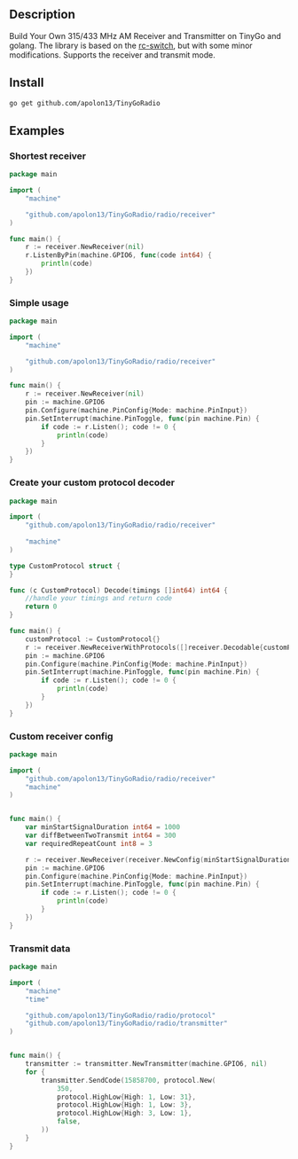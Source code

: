 ## Description

Build Your Own 315/433 MHz AM Receiver and Transmitter on TinyGo and golang.
The library is based on the [rс-switch](https://github.com/sui77/rc-switch), but with some minor modifications.
Supports the receiver and transmit mode.

## Install

```sh
go get github.com/apolon13/TinyGoRadio
```

## Examples

### Shortest receiver
```go
package main

import (
	"machine"

	"github.com/apolon13/TinyGoRadio/radio/receiver"
)

func main() {
	r := receiver.NewReceiver(nil)
	r.ListenByPin(machine.GPIO6, func(code int64) {
		println(code)
	})
}
```

### Simple usage
```go
package main

import (
	"machine"

	"github.com/apolon13/TinyGoRadio/radio/receiver"
)

func main() {
	r := receiver.NewReceiver(nil)
	pin := machine.GPIO6
	pin.Configure(machine.PinConfig{Mode: machine.PinInput})
	pin.SetInterrupt(machine.PinToggle, func(pin machine.Pin) {
		if code := r.Listen(); code != 0 {
			println(code)
		}
	})
}
```

### Create your custom protocol decoder
```go
package main

import (
	"github.com/apolon13/TinyGoRadio/radio/receiver"
	
	"machine"
)

type CustomProtocol struct {
}

func (c CustomProtocol) Decode(timings []int64) int64 {
	//handle your timings and return code
	return 0
}

func main() {
	customProtocol := CustomProtocol{}
	r := receiver.NewReceiverWithProtocols([]receiver.Decodable{customProtocol}, nil)
	pin := machine.GPIO6
	pin.Configure(machine.PinConfig{Mode: machine.PinInput})
	pin.SetInterrupt(machine.PinToggle, func(pin machine.Pin) {
		if code := r.Listen(); code != 0 {
			println(code)
		}
	})
}

```

### Custom receiver config
```go
package main

import (
	"github.com/apolon13/TinyGoRadio/radio/receiver"
	"machine"
)


func main() {
	var minStartSignalDuration int64 = 1000
	var diffBetweenTwoTransmit int64 = 300
	var requiredRepeatCount int8 = 3

	r := receiver.NewReceiver(receiver.NewConfig(minStartSignalDuration, diffBetweenTwoTransmit, requiredRepeatCount))
	pin := machine.GPIO6
	pin.Configure(machine.PinConfig{Mode: machine.PinInput})
	pin.SetInterrupt(machine.PinToggle, func(pin machine.Pin) {
		if code := r.Listen(); code != 0 {
			println(code)
		}
	})
}
```

### Transmit data
```go
package main

import (
	"machine"
	"time"

	"github.com/apolon13/TinyGoRadio/radio/protocol"
	"github.com/apolon13/TinyGoRadio/radio/transmitter"
)


func main() {
	transmitter := transmitter.NewTransmitter(machine.GPIO6, nil)
	for {
		transmitter.SendCode(15858700, protocol.New(
			350,
			protocol.HighLow{High: 1, Low: 31},
			protocol.HighLow{High: 1, Low: 3},
			protocol.HighLow{High: 3, Low: 1},
			false,
		))
	}
}
```